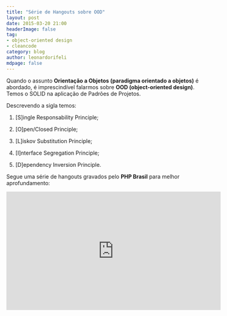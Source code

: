 ```yaml
---
title: "Série de Hangouts sobre OOD"
layout: post
date: 2015-03-20 21:00
headerImage: false
tag:
- object-oriented design
- cleancode
category: blog
author: leonardorifeli
mdpage: false
---
```


Quando o assunto **Orientação a Objetos (paradigma orientado a objetos)** é abordado, é imprescindível falarmos sobre **OOD (object-oriented design)**. Temos o SOLID na aplicação de Padrões de Projetos.

Descrevendo a sigla temos:

1. [S]ingle Responsability Principle;

2. [O]pen/Closed Principle;

3. [L]iskov Substitution Principle;

4. [I]nterface Segregation Principle;

5. [D]ependency Inversion Principle.

Segue uma série de hangouts gravados pelo **PHP Brasil** para melhor aprofundamento:

<iframe width="560" height="310" src="https://www.youtube.com/embed/ea6d1Pf8bOE" frameborder="0" allowfullscreen></iframe>